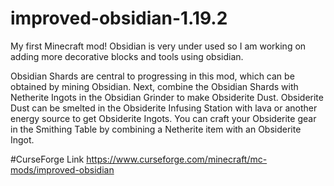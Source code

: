 # improved-obsidian-1.19.2
My first Minecraft mod! Obsidian is very under used so I am working on adding more decorative blocks and tools using obsidian.

Obsidian Shards are central to progressing in this mod, which can be obtained by mining Obsidian.
Next, combine the Obsidian Shards with Netherite Ingots in the Obsidian Grinder to make Obsiderite Dust.
Obsiderite Dust can be smelted in the Obsiderite Infusing Station with lava or another energy source to get Obsiderite Ingots.
You can craft your Obsiderite gear in the Smithing Table by combining a Netherite item with an Obsiderite Ingot.

#CurseForge Link
<a href="https://www.curseforge.com/minecraft/mc-mods/improved-obsidian" target="_blank">https://www.curseforge.com/minecraft/mc-mods/improved-obsidian</a>
